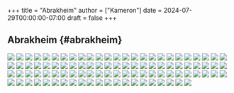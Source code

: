 +++
title = "Abrakheim"
author = ["Kameron"]
date = 2024-07-29T00:00:00-07:00
draft = false
+++

## Abrakheim {#abrakheim}

![](/images/abrakheim.png)
![](/images/abrakheim.png)
![](/images/abrakheim.png)
![](/images/abrakheim.png)
![](/images/abrakheim.png)
![](/images/abrakheim.png)
![](/images/abrakheim.png)
![](/images/abrakheim.png)
![](/images/abrakheim.png)
![](/images/abrakheim.png)
![](/images/abrakheim.png)
![](/images/abrakheim.png)
![](/images/abrakheim.png)
![](/images/abrakheim.png)
![](/images/abrakheim.png)
![](/images/abrakheim.png)
![](/images/abrakheim.png)
![](/images/abrakheim.png)
![](/images/abrakheim.png)
![](/images/abrakheim.png)
![](/images/abrakheim.png)
![](/images/abrakheim.png)
![](/images/abrakheim.png)
![](/images/abrakheim.png)
![](/images/abrakheim.png)
![](/images/abrakheim.png)
![](/images/abrakheim.png)
![](/images/abrakheim.png)
![](/images/abrakheim.png)
![](/images/abrakheim.png)
![](/images/abrakheim.png)
![](/images/abrakheim.png)
![](/images/abrakheim.png)
![](/images/abrakheim.png)
![](/images/abrakheim.png)
![](/images/abrakheim.png)
![](/images/abrakheim.png)
![](/images/abrakheim.png)
![](/images/abrakheim.png)
![](/images/abrakheim.png)
![](/images/abrakheim.png)
![](/images/abrakheim.png)
![](/images/abrakheim.png)
![](/images/abrakheim.png)
![](/images/abrakheim.png)
![](/images/abrakheim.png)
![](/images/abrakheim.png)
![](/images/abrakheim.png)
![](/images/abrakheim.png)
![](/images/abrakheim.png)
![](/images/abrakheim.png)
![](/images/abrakheim.png)
![](/images/abrakheim.png)
![](/images/abrakheim.png)
![](/images/abrakheim.png)
![](/images/abrakheim.png)
![](/images/abrakheim.png)
![](/images/abrakheim.png)
![](/images/abrakheim.png)
![](/images/abrakheim.png)
![](/images/abrakheim.png)
![](/images/abrakheim.png)
![](/images/abrakheim.png)
![](/images/abrakheim.png)
![](/images/abrakheim.png)
![](/images/abrakheim.png)
![](/images/abrakheim.png)
![](/images/abrakheim.png)
![](/images/abrakheim.png)
![](/images/abrakheim.png)
![](/images/abrakheim.png)
![](/images/abrakheim.png)
![](/images/abrakheim.png)
![](/images/abrakheim.png)
![](/images/abrakheim.png)
![](/images/abrakheim.png)
![](/images/abrakheim.png)
![](/images/abrakheim.png)
![](/images/abrakheim.png)
![](/images/abrakheim.png)
![](/images/abrakheim.png)
![](/images/abrakheim.png)
![](/images/abrakheim.png)
![](/images/abrakheim.png)
![](/images/abrakheim.png)
![](/images/abrakheim.png)
![](/images/abrakheim.png)
![](/images/abrakheim.png)
![](/images/abrakheim.png)
![](/images/abrakheim.png)
![](/images/abrakheim.png)
![](/images/abrakheim.png)
![](/images/abrakheim.png)
![](/images/abrakheim.png)
![](/images/abrakheim.png)
![](/images/abrakheim.png)
